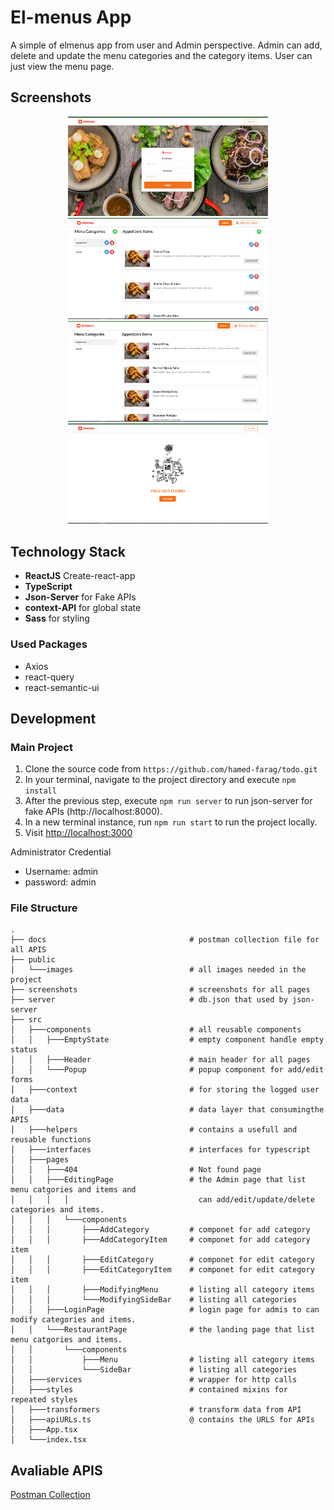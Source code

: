 # El-menus App

A simple of elmenus app from user and Admin perspective. 
Admin can add, delete and update the menu categories and the category items.
User can just view the menu page.

## Screenshots

<p align="center">
  <img src="./screenshots/login.PNG" width="320" alt="Home">
  <img src="./screenshots/admin-view.PNG" width="320" alt="Home">
  <img src="./screenshots/user-view.PNG" width="320" alt="Home">
  <img src="./screenshots/404.PNG" width="320" alt="Home">
</p>

## Technology Stack

- **ReactJS** Create-react-app
- **TypeScript**
- **Json-Server** for Fake APIs
- **context-API** for global state
- **Sass** for styling


### Used Packages

- Axios
- react-query
- react-semantic-ui

## Development

### Main Project

1. Clone the source code from `https://github.com/hamed-farag/todo.git`
2. In your terminal, navigate to the project directory and execute `npm install`
3. After the previous step, execute `npm run server` to run json-server for fake APIs (http://localhost:8000).
5. In a new terminal instance, run `npm run start` to run the project locally.
6. Visit [http://localhost:3000](http://localhost:3000)

Administrator Credential
- Username: admin
- password: admin

### File Structure

```
.
├── docs                                # postman collection file for all APIS
├── public                              
│   └───images                          # all images needed in the project
├── screenshots                         # screenshots for all pages
├── server                              # db.json that used by json-server
├── src
│   ├───components                      # all reusable components
│   │   ├───EmptyState                  # empty component handle empty status
│   │   ├───Header                      # main header for all pages
│   │   └───Popup                       # popup component for add/edit forms
│   ├───context                         # for storing the logged user data
│   ├───data                            # data layer that consumingthe APIS
│   ├───helpers                         # contains a usefull and reusable functions
│   ├───interfaces                      # interfaces for typescript
│   ├───pages
│   │   ├───404                         # Not found page
│   │   ├───EditingPage                 # the Admin page that list menu catgories and items and 
│   │   │   │                             can add/edit/update/delete categories and items.
│   │   │   └───components
│   │   │       ├───AddCategory         # componet for add category
│   │   │       ├───AddCategoryItem     # componet for add category item
│   │   │       ├───EditCategory        # componet for edit category
│   │   │       ├───EditCategoryItem    # componet for edit category item
│   │   │       ├───ModifyingMenu       # listing all category items
│   │   │       └───ModifyingSideBar    # listing all categories
│   │   ├───LoginPage                   # login page for admis to can modify categories and items.
│   │   └───RestaurantPage              # the landing page that list menu catgories and items.
│   │       └───components
│   │           ├───Menu                # listing all category items
│   │           └───SideBar             # listing all categories
│   ├───services                        # wrapper for http calls
│   ├───styles                          # contained mixins for repeated styles
│   ├───transformers                    # transform data from API
│   ├───apiURLs.ts                      @ contains the URLS for APIs
│   ├───App.tsx
│   └───index.tsx
```

## Avaliable APIS

[Postman Collection](https://github.com/Khaled-Alaa/elmenus/blob/main/docs/elmenus-collection.postman_collection.json)

